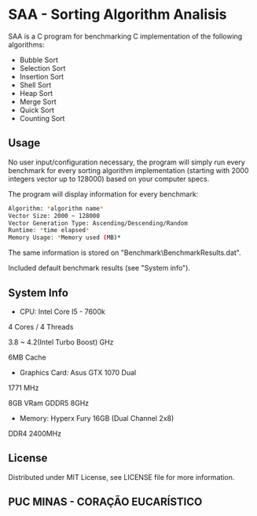 # SAA - Sorting Algorithm Analisis

SAA is a C program for benchmarking C implementation of the following algorithms:

- Bubble Sort
- Selection Sort
- Insertion Sort
- Shell Sort
- Heap Sort
- Merge Sort
- Quick Sort
- Counting Sort

## Usage

No user input/configuration necessary, the program will simply run every benchmark for every sorting algorithm implementation (starting with 2000 integers vector up to 128000) based on your computer specs.

The program will display information for every benchmark:

```bash
Algorithm: *algorithm name*
Vector Size: 2000 ~ 128000
Vector Generation Type: Ascending/Descending/Random
Runtime: *time elapsed*
Memory Usage: *Memory used (MB)*
```

The same information is stored on "Benchmark\BenchmarkResults.dat".

Included default benchmark results (see "System info").

## System Info

- CPU: Intel Core I5 - 7600k

4 Cores / 4 Threads

3.8 ~ 4.2(Intel Turbo Boost) GHz

6MB Cache

- Graphics Card: Asus GTX 1070 Dual

1771 MHz

8GB VRam GDDR5 8GHz

- Memory: Hyperx Fury 16GB (Dual Channel 2x8)

DDR4 2400MHz

## License

Distributed under MIT License, see LICENSE file for more information.

## PUC MINAS - CORAÇÃO EUCARÍSTICO
